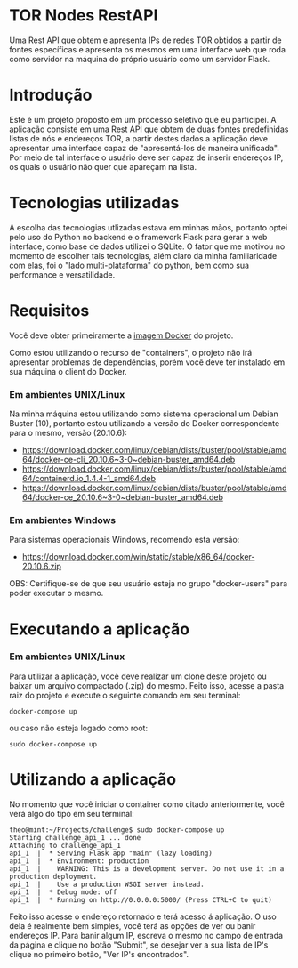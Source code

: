 # TOR Nodes RestAPI

 Uma Rest API que obtem e apresenta IPs de redes TOR obtidos a partir de fontes específicas e apresenta
os mesmos em uma interface web que roda como servidor na máquina do próprio usuário como um servidor
Flask.


# Introdução

 Este é um projeto proposto em um processo seletivo que eu participei. A aplicação consiste
em uma Rest API que obtem de duas fontes predefinidas listas de nós e endereços TOR, a partir 
destes dados a aplicação deve apresentar uma interface capaz de "apresentá-los de maneira unificada".
 Por meio de tal interface o usuário deve ser capaz de inserir endereços IP, os quais o usuário não 
quer que apareçam na lista.


# Tecnologias utilizadas

 A escolha das tecnologias utlizadas estava em minhas mãos, portanto optei pelo uso do Python no backend 
e o framework Flask para gerar a web interface, como base de dados utilizei o SQLite. O fator que me
motivou no momento de escolher tais tecnologias, além claro da minha familiaridade com elas, foi o "lado
multi-plataforma" do python, bem como sua performance e versatilidade.


# Requisitos

 Você deve obter primeiramente a [imagem Docker](https://hub.docker.com/r/0x0th30/challenge_api) do projeto.

 Como estou utilizando o recurso de "containers", o projeto não irá apresentar problemas de dependências,
porém você deve ter instalado em sua máquina o client do Docker.

### Em ambientes UNIX/Linux
 Na minha máquina estou utilizando como sistema operacional um Debian Buster (10), portanto estou 
utilizando a versão do Docker correspondente para o mesmo, versão (20.10.6):

- https://download.docker.com/linux/debian/dists/buster/pool/stable/amd64/docker-ce-cli_20.10.6~3-0~debian-buster_amd64.deb
- https://download.docker.com/linux/debian/dists/buster/pool/stable/amd64/containerd.io_1.4.4-1_amd64.deb
- https://download.docker.com/linux/debian/dists/buster/pool/stable/amd64/docker-ce_20.10.6~3-0~debian-buster_amd64.deb

### Em ambientes Windows
 Para sistemas operacionais Windows, recomendo esta versão:
 
 - https://download.docker.com/win/static/stable/x86_64/docker-20.10.6.zip

OBS: Certifique-se de que seu usuário esteja no grupo "docker-users" para poder executar o mesmo.


# Executando a aplicação

### Em ambientes UNIX/Linux 
 Para utilizar a aplicação, você deve realizar um clone deste projeto ou baixar um arquivo compactado (.zip)
do mesmo. Feito isso, acesse a pasta raiz do projeto e execute o seguinte comando em seu terminal:

```
docker-compose up
```
ou caso não esteja logado como root:
```
sudo docker-compose up
```


# Utilizando a aplicação

 No momento que você iniciar o container como citado anteriormente, você verá algo do tipo em seu terminal:
 ```
theo@mint:~/Projects/challenge$ sudo docker-compose up
Starting challenge_api_1 ... done
Attaching to challenge_api_1
api_1  |  * Serving Flask app "main" (lazy loading)
api_1  |  * Environment: production
api_1  |    WARNING: This is a development server. Do not use it in a production deployment.
api_1  |    Use a production WSGI server instead.
api_1  |  * Debug mode: off
api_1  |  * Running on http://0.0.0.0:5000/ (Press CTRL+C to quit)
 ```
Feito isso acesse o endereço retornado e terá acesso á aplicação. O uso dela é realmente bem simples, você terá 
as opções de ver ou banir endereços IP. Para banir algum IP, escreva o mesmo no campo de entrada da página e
clique no botão "Submit", se desejar ver a sua lista de IP's clique no primeiro botão, "Ver IP's encontrados".
